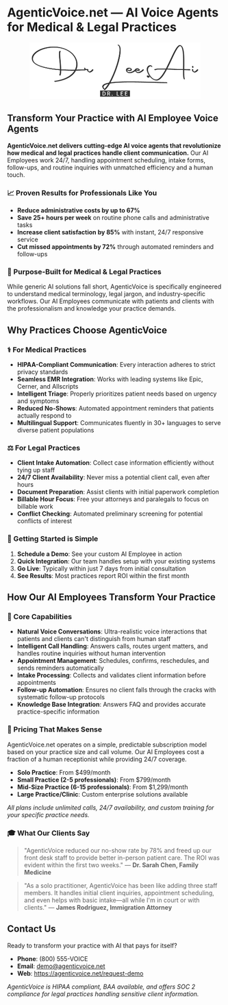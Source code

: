 # AgenticVoice.net — AI Voice Agents for Medical & Legal Practices

<div align="center">
  <img src="./public/logoAndName.png" alt="AgenticVoice Logo" width="400" />
</div>

## Transform Your Practice with AI Employee Voice Agents

**AgenticVoice.net delivers cutting-edge AI voice agents that revolutionize how medical and legal practices handle client communication.** Our AI Employees work 24/7, handling appointment scheduling, intake forms, follow-ups, and routine inquiries with unmatched efficiency and a human touch.

### 📈 Proven Results for Professionals Like You

* **Reduce administrative costs by up to 67%**
* **Save 25+ hours per week** on routine phone calls and administrative tasks
* **Increase client satisfaction by 85%** with instant, 24/7 responsive service
* **Cut missed appointments by 72%** through automated reminders and follow-ups

### 🎯 Purpose-Built for Medical & Legal Practices

While generic AI solutions fall short, AgenticVoice is specifically engineered to understand medical terminology, legal jargon, and industry-specific workflows. Our AI Employees communicate with patients and clients with the professionalism and knowledge your practice demands.

## Why Practices Choose AgenticVoice

### ⚕️ For Medical Practices

* **HIPAA-Compliant Communication**: Every interaction adheres to strict privacy standards
* **Seamless EMR Integration**: Works with leading systems like Epic, Cerner, and Allscripts
* **Intelligent Triage**: Properly prioritizes patient needs based on urgency and symptoms
* **Reduced No-Shows**: Automated appointment reminders that patients actually respond to
* **Multilingual Support**: Communicates fluently in 30+ languages to serve diverse patient populations

### ⚖️ For Legal Practices

* **Client Intake Automation**: Collect case information efficiently without tying up staff
* **24/7 Client Availability**: Never miss a potential client call, even after hours
* **Document Preparation**: Assist clients with initial paperwork completion
* **Billable Hour Focus**: Free your attorneys and paralegals to focus on billable work
* **Conflict Checking**: Automated preliminary screening for potential conflicts of interest

### 🚀 Getting Started is Simple

1. **Schedule a Demo**: See your custom AI Employee in action
2. **Quick Integration**: Our team handles setup with your existing systems
3. **Go Live**: Typically within just 7 days from initial consultation
4. **See Results**: Most practices report ROI within the first month

## How Our AI Employees Transform Your Practice

### 🤖 Core Capabilities

* **Natural Voice Conversations**: Ultra-realistic voice interactions that patients and clients can't distinguish from human staff
* **Intelligent Call Handling**: Answers calls, routes urgent matters, and handles routine inquiries without human intervention
* **Appointment Management**: Schedules, confirms, reschedules, and sends reminders automatically
* **Intake Processing**: Collects and validates client information before appointments
* **Follow-up Automation**: Ensures no client falls through the cracks with systematic follow-up protocols
* **Knowledge Base Integration**: Answers FAQ and provides accurate practice-specific information

### 💼 Pricing That Makes Sense

AgenticVoice.net operates on a simple, predictable subscription model based on your practice size and call volume. Our AI Employees cost a fraction of a human receptionist while providing 24/7 coverage.

* **Solo Practice**: From $499/month
* **Small Practice (2-5 professionals)**: From $799/month
* **Mid-Size Practice (6-15 professionals)**: From $1,299/month
* **Large Practice/Clinic**: Custom enterprise solutions available

*All plans include unlimited calls, 24/7 availability, and custom training for your specific practice needs.*

### 🎓 What Our Clients Say

> "AgenticVoice reduced our no-show rate by 78% and freed up our front desk staff to provide better in-person patient care. The ROI was evident within the first two weeks." 
> — **Dr. Sarah Chen, Family Medicine**

> "As a solo practitioner, AgenticVoice has been like adding three staff members. It handles initial client inquiries, appointment scheduling, and even helps with basic intake—all while I'm in court or with clients."
> — **James Rodriguez, Immigration Attorney**

## Contact Us

Ready to transform your practice with AI that pays for itself?

* **Phone**: (800) 555-VOICE
* **Email**: demo@agenticvoice.net
* **Web**: https://agenticvoice.net/request-demo

*AgenticVoice is HIPAA compliant, BAA available, and offers SOC 2 compliance for legal practices handling sensitive client information.*
